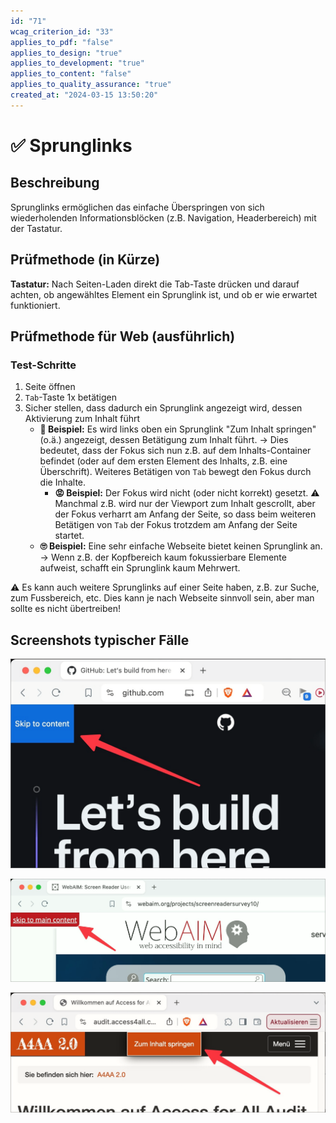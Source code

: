 ```yaml
---
id: "71"
wcag_criterion_id: "33"
applies_to_pdf: "false"
applies_to_design: "true"
applies_to_development: "true"
applies_to_content: "false"
applies_to_quality_assurance: "true"
created_at: "2024-03-15 13:50:20"
---
```


# ✅ Sprunglinks

## Beschreibung

Sprunglinks ermöglichen das einfache Überspringen von sich wiederholenden Informationsblöcken (z.B. Navigation, Headerbereich) mit der Tastatur.

## Prüfmethode (in Kürze)

**Tastatur:** Nach Seiten-Laden direkt die Tab-Taste drücken und darauf achten, ob angewähltes Element ein Sprunglink ist, und ob er wie erwartet funktioniert.

## Prüfmethode für Web (ausführlich)

### Test-Schritte

1. Seite öffnen
1. `Tab`-Taste 1x betätigen
1. Sicher stellen, dass dadurch ein Sprunglink angezeigt wird, dessen Aktivierung zum Inhalt führt
    - **🙂 Beispiel:** Es wird links oben ein Sprunglink "Zum Inhalt springen" (o.ä.) angezeigt, dessen Betätigung zum Inhalt führt. → Dies bedeutet, dass der Fokus sich nun z.B. auf dem Inhalts-Container befindet (oder auf dem ersten Element des Inhalts, z.B. eine Überschrift). Weiteres Betätigen von `Tab` bewegt den Fokus durch die Inhalte.
        - **😡 Beispiel:** Der Fokus wird nicht (oder nicht korrekt) gesetzt. ⚠️ Manchmal z.B. wird nur der Viewport zum Inhalt gescrollt, aber der Fokus verharrt am Anfang der Seite, so dass beim weiteren Betätigen von `Tab` der Fokus trotzdem am Anfang der Seite startet.
    - **🙄 Beispiel:** Eine sehr einfache Webseite bietet keinen Sprunglink an. → Wenn z.B. der Kopfbereich kaum fokussierbare Elemente aufweist, schafft ein Sprunglink kaum Mehrwert.

⚠️ Es kann auch weitere Sprunglinks auf einer Seite haben, z.B. zur Suche, zum Fussbereich, etc. Dies kann je nach Webseite sinnvoll sein, aber man sollte es nicht übertreiben!

## Screenshots typischer Fälle

![Sprunglink auf GitHub](images/sprunglink-auf-github.png)

![Sprunglink auf WebAIM](images/sprunglink-auf-webaim.png)

![Sprunglink im A4AA](images/sprunglink-im-a4aa.png)